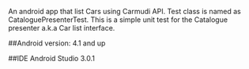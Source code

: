 An android app that list Cars using Carmudi API.
Test class is named as CataloguePresenterTest. This is a simple unit test for the Catalogue presenter a.k.a Car list interface.

##Android version:
4.1 and up

##IDE
Android Studio 3.0.1

